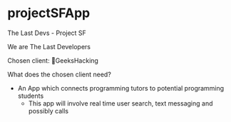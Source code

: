 # projectSFApp
The Last Devs - Project SF

We are The Last Developers

Chosen client: GeeksHacking

What does the chosen client need?
- An App which connects programming tutors to potential programming students
  - This app will involve real time user search, text messaging and possibly calls
